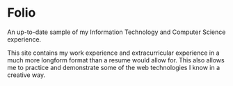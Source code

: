 # Folio
An up-to-date sample of my Information Technology and Computer Science experience.

This site contains my work experience and extracurricular experience in a much more longform format than a resume would allow for. This also allows me to practice and demonstrate some of the web technologies I know in a creative way.
